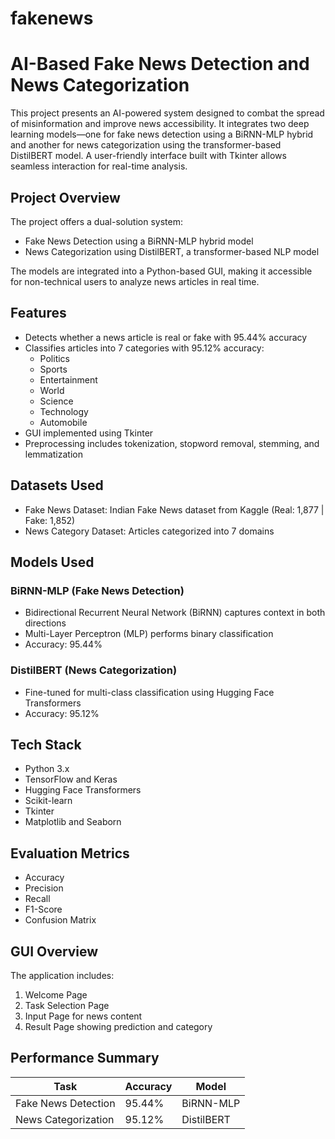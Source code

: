 # fakenews

# AI-Based Fake News Detection and News Categorization

This project presents an AI-powered system designed to combat the spread of misinformation and improve news accessibility. It integrates two deep learning models—one for fake news detection using a BiRNN-MLP hybrid and another for news categorization using the transformer-based DistilBERT model. A user-friendly interface built with Tkinter allows seamless interaction for real-time analysis.

## Project Overview

The project offers a dual-solution system:

- Fake News Detection using a BiRNN-MLP hybrid model
- News Categorization using DistilBERT, a transformer-based NLP model

The models are integrated into a Python-based GUI, making it accessible for non-technical users to analyze news articles in real time.

## Features

- Detects whether a news article is real or fake with 95.44% accuracy
- Classifies articles into 7 categories with 95.12% accuracy:
  - Politics
  - Sports
  - Entertainment
  - World
  - Science
  - Technology
  - Automobile
- GUI implemented using Tkinter
- Preprocessing includes tokenization, stopword removal, stemming, and lemmatization

## Datasets Used

- Fake News Dataset: Indian Fake News dataset from Kaggle (Real: 1,877 | Fake: 1,852)
- News Category Dataset: Articles categorized into 7 domains

## Models Used

### BiRNN-MLP (Fake News Detection)

- Bidirectional Recurrent Neural Network (BiRNN) captures context in both directions
- Multi-Layer Perceptron (MLP) performs binary classification
- Accuracy: 95.44%

### DistilBERT (News Categorization)

- Fine-tuned for multi-class classification using Hugging Face Transformers
- Accuracy: 95.12%

## Tech Stack

- Python 3.x
- TensorFlow and Keras
- Hugging Face Transformers
- Scikit-learn
- Tkinter
- Matplotlib and Seaborn

## Evaluation Metrics

- Accuracy
- Precision
- Recall
- F1-Score
- Confusion Matrix

## GUI Overview

The application includes:

1. Welcome Page
2. Task Selection Page
3. Input Page for news content
4. Result Page showing prediction and category

## Performance Summary

| Task                 | Accuracy | Model        |
|----------------------|----------|--------------|
| Fake News Detection  | 95.44%   | BiRNN-MLP    |
| News Categorization  | 95.12%   | DistilBERT   |

